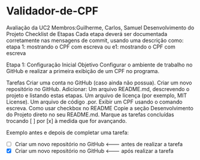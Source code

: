# Validador-de-CPF
Avaliação da UC2
Membros:Guilherme, Carlos, Samuel
Desenvolvimento do Projeto
Checklist de Etapas
Cada etapa deverá ser documentada corretamente nas mensagens de commit, usando uma descrição como: etapa 1: mostrando o CPF com escreva ou e1: mostrando o CPF com escreva

Etapa 1: Configuração Inicial
Objetivo
Configurar o ambiente de trabalho no GitHub e realizar a primeira exibição de um CPF no programa.

Tarefas
 Criar uma conta no GitHub (caso ainda não possua).
 Criar um novo repositório no GitHub.
 Adicionar:
Um arquivo README.md, descrevendo o projeto e listando estas etapas.
Um arquivo de licença (por exemplo, MIT License).
Um arquivo de código .por.
 Exibir um CPF usando o comando escreva.
Como usar checkbox no README
Copie a seção Desenvolvimento do Projeto direto no seu README.md.
Marque as tarefas concluídas trocando [ ] por [x] à medida que for avançando.

Exemplo antes e depois de completar uma tarefa:

- [ ] Criar um novo repositório no GitHub <--- antes de realizar a tarefa
- [x] Criar um novo repositório no GitHub <--- após realizar a tarefa
